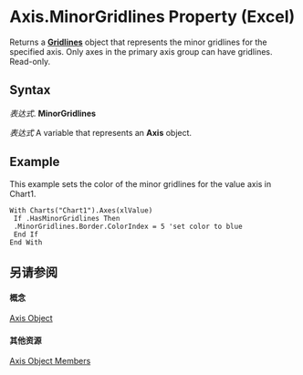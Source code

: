 
# Axis.MinorGridlines Property (Excel)

Returns a  **[Gridlines](8a096f01-808f-5708-8da5-5667a5f4080d.md)** object that represents the minor gridlines for the specified axis. Only axes in the primary axis group can have gridlines. Read-only.


## Syntax

 _表达式_. **MinorGridlines**

 _表达式_ A variable that represents an **Axis** object.


## Example

This example sets the color of the minor gridlines for the value axis in Chart1.


```
With Charts("Chart1").Axes(xlValue) 
 If .HasMinorGridlines Then 
 .MinorGridlines.Border.ColorIndex = 5 'set color to blue 
 End If 
End With
```


## 另请参阅


#### 概念


[Axis Object](7e08c61b-90f4-8d91-0ee2-84283d10b324.md)
#### 其他资源


[Axis Object Members](http://msdn.microsoft.com/library/2b60f79e-339d-a6cf-7ec6-a915b550c634%28Office.15%29.aspx)